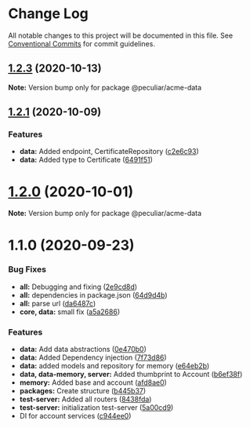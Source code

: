 # Change Log

All notable changes to this project will be documented in this file.
See [Conventional Commits](https://conventionalcommits.org) for commit guidelines.

## [1.2.3](https://github.com/PeculiarVentures/acme-ts/compare/v1.2.2...v1.2.3) (2020-10-13)

**Note:** Version bump only for package @peculiar/acme-data





## [1.2.1](https://github.com/PeculiarVentures/acme-ts/compare/v1.2.0...v1.2.1) (2020-10-09)


### Features

* **data:** Added endpoint, CertificateRepository ([c2e6c93](https://github.com/PeculiarVentures/acme-ts/commit/c2e6c93e834254a1a76272ba53c4b261d42d4db0))
* **data:** Added type to Certificate ([6491f51](https://github.com/PeculiarVentures/acme-ts/commit/6491f513e859ebbfa30e5d7b6ce46711c7fd75c8))





# [1.2.0](https://github.com/PeculiarVentures/acme-ts/compare/v1.1.0...v1.2.0) (2020-10-01)

**Note:** Version bump only for package @peculiar/acme-data





# 1.1.0 (2020-09-23)


### Bug Fixes

* **all:** Debugging and fixing ([2e9cd8d](https://github.com/PeculiarVentures/acme-ts/commit/2e9cd8d1b16aa379a9a772ec4b7e4835da1c37b8))
* **all:** dependencies in package.json ([64d9d4b](https://github.com/PeculiarVentures/acme-ts/commit/64d9d4b220c1601d493d08fbd1517fe0c658962a))
* **all:** parse url ([da6487c](https://github.com/PeculiarVentures/acme-ts/commit/da6487c14e9c1566c9caeb31f408b24216606c97))
* **core, data:** small fix ([a5a2686](https://github.com/PeculiarVentures/acme-ts/commit/a5a2686d0093e7923a8775358732d3b013c8ea37))


### Features

* **data:** Add data abstractions ([0e470b0](https://github.com/PeculiarVentures/acme-ts/commit/0e470b0014ce902da4fcf3ee7d7364b53f5172e4))
* **data:** Added Dependency injection ([7f73d86](https://github.com/PeculiarVentures/acme-ts/commit/7f73d8689991c574519e948871b6a0fdf29e468e))
* **data:** added models and repository for memory ([e64eb2b](https://github.com/PeculiarVentures/acme-ts/commit/e64eb2b68e822c21152a86a9575da4528e341955))
* **data, data-memory, server:** Added thumbprint to Account ([b6ef38f](https://github.com/PeculiarVentures/acme-ts/commit/b6ef38f4c3ce39d53272a4e623043c6dcc6a3c87))
* **memory:** Added base and account ([afd8ae0](https://github.com/PeculiarVentures/acme-ts/commit/afd8ae01fb951404d68bc291fc5667775cfa0088))
* **packages:** Create structure ([b445b37](https://github.com/PeculiarVentures/acme-ts/commit/b445b372df26e256d6302b4c73b4a0617c29f739))
* **test-server:** Added all routers ([8438fda](https://github.com/PeculiarVentures/acme-ts/commit/8438fda36b1fdd71e1a918c84a6e3a4040f1f9ad))
* **test-server:** initialization test-server ([5a00cd9](https://github.com/PeculiarVentures/acme-ts/commit/5a00cd94871f71814e1b0681c1e6cc8c4ae59218))
* DI for account services ([c944ee0](https://github.com/PeculiarVentures/acme-ts/commit/c944ee0236347486fa13b0a09f7769c47d1a04c0))
